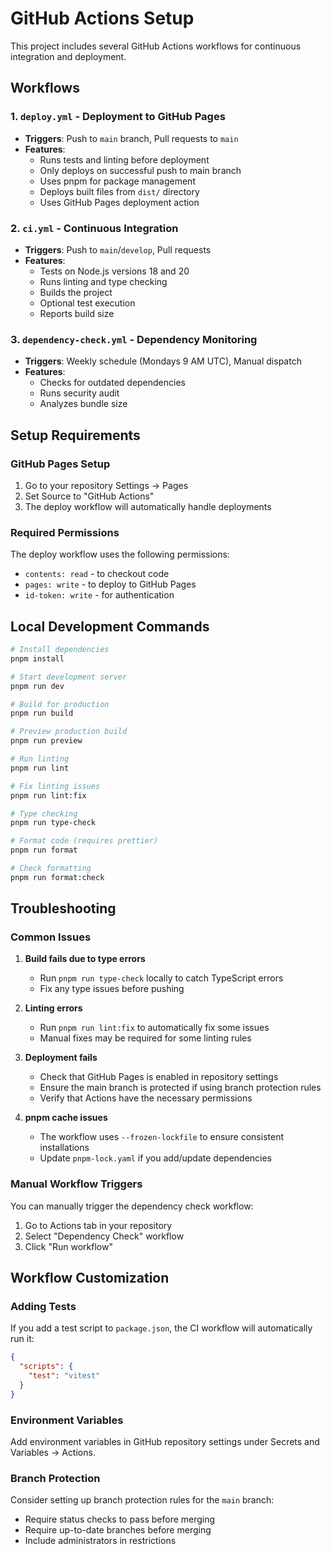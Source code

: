 # GitHub Actions Setup

This project includes several GitHub Actions workflows for continuous integration and deployment.

## Workflows

### 1. `deploy.yml` - Deployment to GitHub Pages
- **Triggers**: Push to `main` branch, Pull requests to `main`
- **Features**:
  - Runs tests and linting before deployment
  - Only deploys on successful push to main branch
  - Uses pnpm for package management
  - Deploys built files from `dist/` directory
  - Uses GitHub Pages deployment action

### 2. `ci.yml` - Continuous Integration
- **Triggers**: Push to `main`/`develop`, Pull requests
- **Features**:
  - Tests on Node.js versions 18 and 20
  - Runs linting and type checking
  - Builds the project
  - Optional test execution
  - Reports build size

### 3. `dependency-check.yml` - Dependency Monitoring
- **Triggers**: Weekly schedule (Mondays 9 AM UTC), Manual dispatch
- **Features**:
  - Checks for outdated dependencies
  - Runs security audit
  - Analyzes bundle size

## Setup Requirements

### GitHub Pages Setup
1. Go to your repository Settings → Pages
2. Set Source to "GitHub Actions"
3. The deploy workflow will automatically handle deployments

### Required Permissions
The deploy workflow uses the following permissions:
- `contents: read` - to checkout code
- `pages: write` - to deploy to GitHub Pages
- `id-token: write` - for authentication

## Local Development Commands

```bash
# Install dependencies
pnpm install

# Start development server
pnpm run dev

# Build for production
pnpm run build

# Preview production build
pnpm run preview

# Run linting
pnpm run lint

# Fix linting issues
pnpm run lint:fix

# Type checking
pnpm run type-check

# Format code (requires prettier)
pnpm run format

# Check formatting
pnpm run format:check
```

## Troubleshooting

### Common Issues

1. **Build fails due to type errors**
   - Run `pnpm run type-check` locally to catch TypeScript errors
   - Fix any type issues before pushing

2. **Linting errors**
   - Run `pnpm run lint:fix` to automatically fix some issues
   - Manual fixes may be required for some linting rules

3. **Deployment fails**
   - Check that GitHub Pages is enabled in repository settings
   - Ensure the main branch is protected if using branch protection rules
   - Verify that Actions have the necessary permissions

4. **pnpm cache issues**
   - The workflow uses `--frozen-lockfile` to ensure consistent installations
   - Update `pnpm-lock.yaml` if you add/update dependencies

### Manual Workflow Triggers

You can manually trigger the dependency check workflow:
1. Go to Actions tab in your repository
2. Select "Dependency Check" workflow
3. Click "Run workflow"

## Workflow Customization

### Adding Tests
If you add a test script to `package.json`, the CI workflow will automatically run it:

```json
{
  "scripts": {
    "test": "vitest"
  }
}
```

### Environment Variables
Add environment variables in GitHub repository settings under Secrets and Variables → Actions.

### Branch Protection
Consider setting up branch protection rules for the `main` branch:
- Require status checks to pass before merging
- Require up-to-date branches before merging
- Include administrators in restrictions
